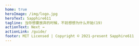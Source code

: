 ```yaml
---
home: true
heroImage: /img/logo.jpg
heroText: Sapphire611
tagline: 当你想要放弃的时候，不妨想想为什么开始(19)
actionText: Next →
actionLink: /guide/
footer: MIT Licensed | Copyright © 2021-present Sapphire611
---
```

